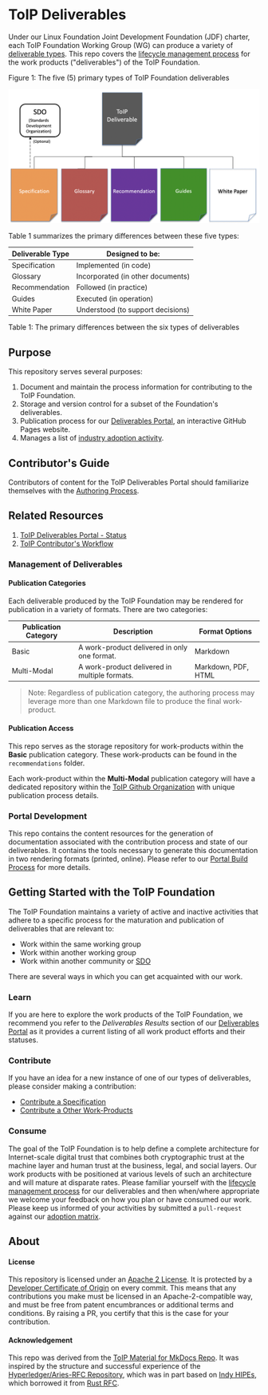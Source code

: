 # ToIP Deliverables

Under our Linux Foundation Joint Development Foundation (JDF) charter, each ToIP Foundation Working Group (WG) can produce a variety of [deliverable types](./content/process/work_products.md). This repo covers the [lifecycle management process](./content/process/lifecycle_management.md) for the work products ("deliverables") of the ToIP Foundation.

Figure 1: The five (5) primary types of ToIP Foundation deliverables

![deliverables](./_images/process/toip-deliverables.png)

Table 1 summarizes the primary differences between these five types:

| Deliverable Type | Designed to be:|
| --- | --- |
| Specification | Implemented (in code)|
| Glossary | Incorporated (in other documents) |
| Recommendation | Followed (in practice) |
| Guides | Executed (in operation) |
| White Paper | Understood (to support decisions) |

Table 1: The primary differences between the six types of deliverables

## Purpose
This repository serves several purposes:

1. Document and maintain the process information for contributing to the ToIP Foundation.
2. Storage and version control for a subset of the Foundation's deliverables.
3. Publication process for our [Deliverables Portal](https://trustoverip.github.io/deliverables), an interactive GitHub Pages website.
4. Manages a list of [industry adoption activity](./lists/adoption.md).

## Contributor's Guide
Contributors of content for the ToIP Deliverables Portal  should familiarize themselves with the [Authoring Process](./DEV_README.md).

## Related Resources

1. [ToIP Deliverables Portal - Status](https://trustoverip.github.io/deliverables/results/proposed/)
2. [ToIP Contributor's Workflow](https://trustoverip.github.io/deliverables/process/process_concepts/)

### Management of Deliverables

#### Publication Categories
Each deliverable produced by the ToIP Foundation may be rendered for publication in a variety of formats. There are two categories:

| Publication Category | Description | Format Options |
| --- | --- | --- |
| Basic | A work-product delivered in only one format. | Markdown |
| Multi-Modal | A work-product delivered in multiple formats. | Markdown, PDF, HTML|

>Note: Regardless of publication category, the authoring process may leverage more than one Markdown file to produce the final work-product.

#### Publication Access
This repo serves as the storage repository for work-products within the **Basic** publication category. These work-products can be found in the ```recommendations``` folder.

Each work-product within the **Multi-Modal** publication category will have a dedicated repository within the [ToIP Github Organization](https://github.com/trustoverip/) with unique publication process details.

### Portal Development  
This repo contains the content resources for the generation of documentation associated with the contribution process and state of our deliverables. It contains the tools necessary to generate this documentation in two rendering formats (printed, online). Please refer to our [Portal Build Process](./content/process/build_processs.md) for more details.

## Getting Started with the ToIP Foundation
The ToIP Foundation maintains a variety of active and inactive activities that adhere to a specific process for the maturation and publication of deliverables that are relevant to:

* Work within the same working group
* Work within another working group
* Work within another community or [SDO](https://en.wikipedia.org/wiki/Standards_organization#Standards_developing_organizations_(SDOs))

There are several ways in which you can get acquainted with our work.

### Learn
If you are here to explore the work products of the ToIP Foundation, we recommend you refer to the *Deliverables Results* section of our [Deliverables Portal](https://trustoverip.github.io/deliverables/results/proposed/) as it provides a current listing of all work product efforts and their statuses.

### Contribute
If you have an idea for a new instance of one of our types of deliverables, please consider making a contribution:

* [Contribute a Specification](./content/process/contributing_specs.md)
* [Contribute a Other Work-Products](./content/process/contributing_other.md)

### Consume
The goal of the ToIP Foundation is to help define a complete architecture for Internet-scale digital trust that combines both cryptographic trust at the machine layer and human trust at the business, legal, and social layers. Our work products with be positioned at various levels of such an architecture and will mature at disparate rates. Please familiar yourself with the [lifecycle management process](./content/process/lifecycle_management.md) for our deliverables and then when/where appropriate we welcome your feedback on how you plan or have consumed our work. Please keep us informed of your activities by submitted a `pull-request` against our [adoption matrix](./lists/adoption.md).

## About

#### License

This repository is licensed under an [Apache 2 License](LICENSE). It is protected by a [Developer Certificate of Origin](https://developercertificate.org/) on every commit. This means that any contributions you make must be licensed in an Apache-2-compatible
way, and must be free from patent encumbrances or additional terms and conditions. By raising a PR, you certify that this is the case for your contribution.

#### Acknowledgement

This repo was derived from the [ToIP Material for MkDocs Repo](https://github.com/trustoverip/mkdocs-material). It was inspired by the structure and successful experience of the [Hyperledger/Aries-RFC Repository](https://github.com/hyperledger/aries-rfcs), which was in part based on [Indy HIPEs](
https://github.com/hyperledger/indy-hipe), which borrowed it from [Rust RFC](https://github.com/rust-lang/rfcs).
